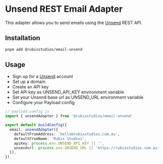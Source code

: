 # Unsend REST Email Adapter

This adapter allows you to send emails using the [Unsend](https://unsend.dev) REST API.

## Installation

```sh
pnpm add @rubixstudios/email-unsend
```

## Usage

- Sign up for a [Unsend](https://unsend.dev) account
- Set up a domain
- Create an API key
- Set API key as UNSEND_API_KEY environment variable
- Set your Unsend base url as UNSEND_URL environment variable
- Configure your Payload config

```ts
// payload.config.js
import { unsendAdapter } from '@rubixstudios/email-unsend'

export default buildConfig({
  email: unsendAdapter({
    defaultFromAddress: 'hello@rubixstudios.com.au',
    defaultFromName: 'Rubix Studios',
    apiKey: process.env.UNSEND_API_KEY || '',
    unsendurl: process.env.UNSEND_URL || 'https://rubixstudios.com.au'
  }),
})
```

